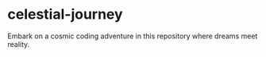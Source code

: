 # celestial-journey
Embark on a cosmic coding adventure in this repository where dreams meet reality.

